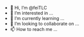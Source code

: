 - 👋 Hi, I’m @feiTLC
- 👀 I’m interested in ...
- 🌱 I’m currently learning ...
- 💞️ I’m looking to collaborate on ...
- 📫 How to reach me ...

<!---
feiTLC/feiTLC is a ✨ special ✨ repository because its `README.md` (this file) appears on your GitHub profile.
You can click the Preview link to take a look at your changes.
--->
